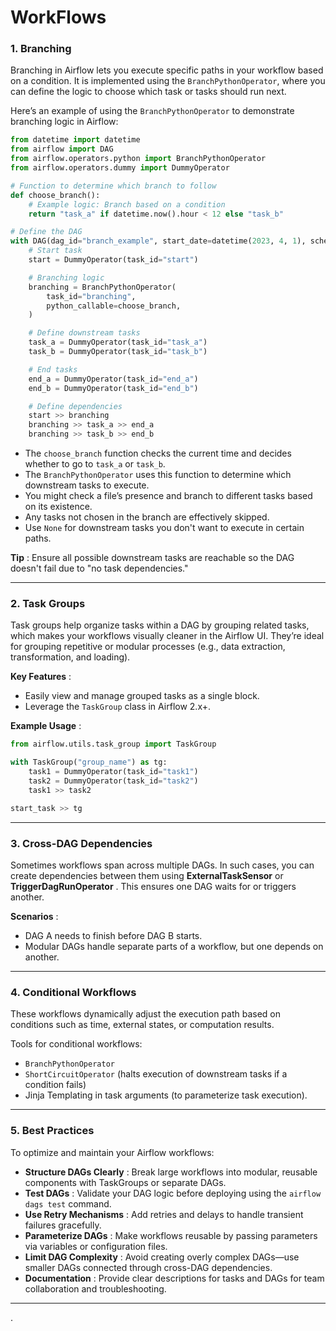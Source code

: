 # WorkFlows

### 1. **Branching**

Branching in Airflow lets you execute specific paths in your workflow based on a condition. It is implemented using the `BranchPythonOperator`, where you can define the logic to choose which task or tasks should run next.

Here’s an example of using the `BranchPythonOperator` to demonstrate branching logic in Airflow:

```python
from datetime import datetime
from airflow import DAG
from airflow.operators.python import BranchPythonOperator
from airflow.operators.dummy import DummyOperator

# Function to determine which branch to follow
def choose_branch():
    # Example logic: Branch based on a condition
    return "task_a" if datetime.now().hour < 12 else "task_b"

# Define the DAG
with DAG(dag_id="branch_example", start_date=datetime(2023, 4, 1), schedule_interval="@daily", catchup=False) as dag:
    # Start task
    start = DummyOperator(task_id="start")

    # Branching logic
    branching = BranchPythonOperator(
        task_id="branching",
        python_callable=choose_branch,
    )

    # Define downstream tasks
    task_a = DummyOperator(task_id="task_a")
    task_b = DummyOperator(task_id="task_b")

    # End tasks
    end_a = DummyOperator(task_id="end_a")
    end_b = DummyOperator(task_id="end_b")

    # Define dependencies
    start >> branching
    branching >> task_a >> end_a
    branching >> task_b >> end_b
```

* The `choose_branch` function checks the current time and decides whether to go to `task_a` or `task_b`.
* The `BranchPythonOperator` uses this function to determine which downstream tasks to execute.
* You might check a file’s presence and branch to different tasks based on its existence.
* Any tasks not chosen in the branch are effectively skipped.
* Use `None` for downstream tasks you don't want to execute in certain paths.

 **Tip** : Ensure all possible downstream tasks are reachable so the DAG doesn't fail due to "no task dependencies."

---

### 2. **Task Groups**

Task groups help organize tasks within a DAG by grouping related tasks, which makes your workflows visually cleaner in the Airflow UI. They’re ideal for grouping repetitive or modular processes (e.g., data extraction, transformation, and loading).

 **Key Features** :

* Easily view and manage grouped tasks as a single block.
* Leverage the `TaskGroup` class in Airflow 2.x+.

 **Example Usage** :

```python
from airflow.utils.task_group import TaskGroup

with TaskGroup("group_name") as tg:
    task1 = DummyOperator(task_id="task1")
    task2 = DummyOperator(task_id="task2")
    task1 >> task2

start_task >> tg
```

---

### 3. **Cross-DAG Dependencies**

Sometimes workflows span across multiple DAGs. In such cases, you can create dependencies between them using **ExternalTaskSensor** or  **TriggerDagRunOperator** . This ensures one DAG waits for or triggers another.

 **Scenarios** :

* DAG A needs to finish before DAG B starts.
* Modular DAGs handle separate parts of a workflow, but one depends on another.

---

### 4. **Conditional Workflows**

These workflows dynamically adjust the execution path based on conditions such as time, external states, or computation results.

Tools for conditional workflows:

* `BranchPythonOperator`
* `ShortCircuitOperator` (halts execution of downstream tasks if a condition fails)
* Jinja Templating in task arguments (to parameterize task execution).

---

### 5. **Best Practices**

To optimize and maintain your Airflow workflows:

* **Structure DAGs Clearly** : Break large workflows into modular, reusable components with TaskGroups or separate DAGs.
* **Test DAGs** : Validate your DAG logic before deploying using the `airflow dags test` command.
* **Use Retry Mechanisms** : Add retries and delays to handle transient failures gracefully.
* **Parameterize DAGs** : Make workflows reusable by passing parameters via variables or configuration files.
* **Limit DAG Complexity** : Avoid creating overly complex DAGs—use smaller DAGs connected through cross-DAG dependencies.
* **Documentation** : Provide clear descriptions for tasks and DAGs for team collaboration and troubleshooting.

---

.
